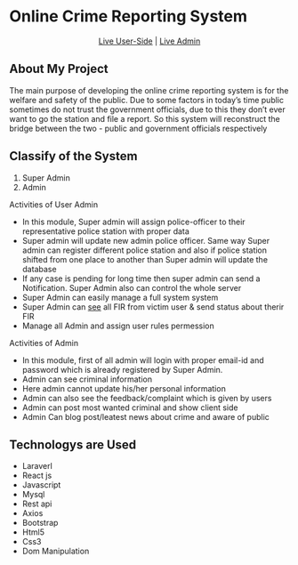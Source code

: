 
# Online Crime Reporting System

<p align="center"><a href="http://ecrime.azadhosen.com/" target="_blank">Live User-Side</a> | <a href="http://admin-ecrime.azadhosen.com/" target="_blank">Live Admin</a></p>

## About My Project

The main purpose of developing the online crime reporting system is for the welfare and safety of the public. Due to some factors in today’s time public sometimes do not trust the government officials, due to this they don’t ever want to go the station and file a report. So this system will reconstruct the bridge between the two - public and government officials respectively

## Classify of the System
1. Super Admin
2. Admin

 Activities of User Admin
- In this module, Super admin will assign police-officer to their representative police station with proper data
- Super admin will update new admin police officer. Same way Super admin can register different police station and also if police station shifted from one place to another than Super admin will update the database
- If any case is pending for long time then super admin can send a Notification. Super Admin also can control the whole server
- Super Admin can easily manage a full system system
- Super Admin can <a href="http://ecrime.azadhosen.com/viewComplain" target="_blank">see</a> all FIR from victim user & send status about therir FIR
- Manage all Admin and assign user rules permession 

Activities of Admin
- In this module, first of all admin will login with proper email-id and password which is already registered by Super Admin. 
- Admin can see criminal information
- Here admin cannot update his/her personal information
- Admin can also see the feedback/complaint which is given by users
- Admin can post most wanted criminal and show client side
- Admin Can blog post/leatest news about crime and aware of public


## Technologys are Used
- Laraverl
- React js
- Javascript
- Mysql
- Rest api
- Axios
- Bootstrap
- Html5
- Css3
- Dom Manipulation



